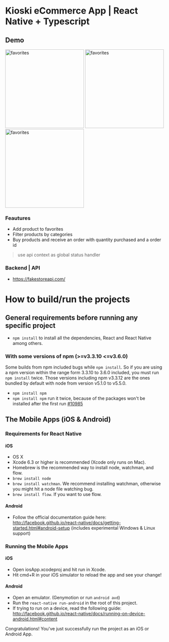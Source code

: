# Kioski eCommerce App | React Native + Typescript

## Demo

<div>
<img src="https://res.cloudinary.com/turbopila/video/upload/v1632367644/7016be97-bb22-4c42-b15b-8da6190254ed_zl9bro.gif" alt="favorites" width="250">

<img src="https://res.cloudinary.com/turbopila/video/upload/v1632367646/3877e5f1-3440-48cb-a55f-a3a9d7d0fc7f_ndfgaz.gif" alt="favorites" width="250">

<img src="https://res.cloudinary.com/turbopila/video/upload/v1632367654/e9787752-cb50-463b-a798-6571243b0452_d74vxc.gif" alt="favorites" width="250">
</div>


### Feautures

- Add product to favorites
- Filter products by categories
- Buy products and receive an order with quantity purchased and a order id


> use api context as global status handler

### Backend  | API

- https://fakestoreapi.com/

# How to build/run the projects

## General requirements before running any specific project

- `npm install` to install all the dependencies, React and React Native among others.

### With some versions of npm (>=v3.3.10 <=v3.6.0)

Some builds from npm included bugs while `npm install`. So if you are using a npm version within the range form 3.3.10 to 3.6.0 included, you must run `npm install` twice. Those versions including npm v3.3.12 are the ones bundled by default with node from version v5.1.0 to v5.5.0.

- `npm install npm`
- `npm install npm` run it twice, because of the packages won't be installed after the first run [#10985](https://github.com/npm/npm/issues/10985)

## The Mobile Apps (iOS & Android)

### Requirements for React Native

#### iOS

- OS X
- Xcode 6.3 or higher is recommended (Xcode only runs on Mac).
- Homebrew is the recommended way to install node, watchman, and flow.
- `brew install node`
- `brew install watchman`. We recommend installing watchman, otherwise you might hit a node file watching bug.
- `brew install flow`. If you want to use flow.

#### Android

- Follow the official documentation guide here: http://facebook.github.io/react-native/docs/getting-started.html#android-setup (includes experimental Windows & Linux support)

### Running the Mobile Apps

#### iOS

- Open iosApp.xcodeproj and hit run in Xcode.
- Hit cmd+R in your iOS simulator to reload the app and see your change!

#### Android

- Open an emulator. (Genymotion or run `android avd`)
- Run the `react-native run-android` in the root of this project.
- If trying to run on a device, read the following guide: http://facebook.github.io/react-native/docs/running-on-device-android.html#content

Congratulations! You've just successfully run the project as an iOS or Android App.